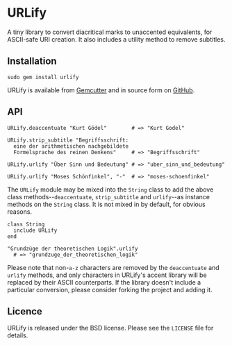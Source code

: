 URLify
======

A tiny library to convert diacritical marks to unaccented equivalents, for
ASCII-safe URI creation. It also includes a utility method to remove subtitles.


Installation
------------

    sudo gem install urlify

URLify is available from [Gemcutter][gc] and in source form on [GitHub][gh].

[gc]: http://gemcutter.org/gems/urlify
[gh]: http://github.com/ionfish/urlify


API
---

    URLify.deaccentuate "Kurt Gödel"        # => "Kurt Godel"
    
    URLify.strip_subtitle "Begriffsschrift:
      eine der arithmetischen nachgebildete
      Formelsprache des reinen Denkens"     # => "Begriffsschrift"
    
    URLify.urlify "Über Sinn und Bedeutung" # => "uber_sinn_und_bedeutung"
    
    URLify.urlify "Moses Schönfinkel", "-"  # => "moses-schoenfinkel"

The `URLify` module may be mixed into the `String` class to add the above class
methods--`deaccentuate`, `strip_subtitle` and `urlify`--as instance methods on
the `String` class. It is not mixed in by default, for obvious reasons.

    class String
      include URLify
    end
    
    "Grundzüge der theoretischen Logik".urlify
      # => "grundzuge_der_theoretischen_logik"

Please note that non-`a-z` characters are removed by the `deaccentuate` and
`urlify` methods, and only characters in URLify's accent library will be
replaced by their ASCII counterparts. If the library doesn't include a
particular conversion, please consider forking the project and adding it.


Licence
-------

URLify is released under the BSD license. Please see the `LICENSE` file for
details.

